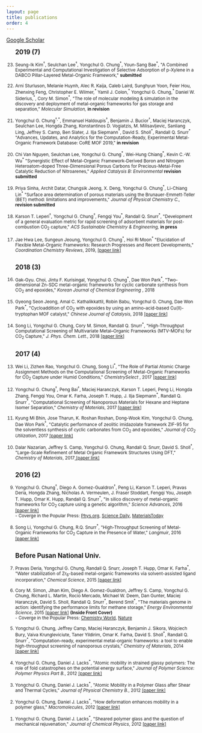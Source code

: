 ```yaml
---
layout: page
title: publications
order: 4
---
```

<a href="https://scholar.google.co.kr/citations?hl=en&user=1bRl4o4AAAAJ&view_op=list_works&sortby=pubdate">Google Scholar </a>
<br>
<ol reversed>

<b><big>2019 (7) </big></b>

<small>
<li>Seung-Ik Kim<sup>†</sup>, Seulchan Lee<sup>†</sup>, Yongchul G. Chung<sup>*</sup>, Youn-Sang Bae<sup>*</sup>, "A Combined Experimental and Computational Investigation of Selective Adsorption of p-Xylene in a DABCO Pillar-Layered Metal-Organic Framework," <b>submitted</b></li>
<br>
<li>Arni Sturluson, Melanie Huynh, Alec R. Kaija, Caleb Laird, Sunghyun Yoon, Feier Hou, Zhenxing Feng, Christopher E. Wilmer,<sup>*</sup> Yamil J. Colon,<sup>*</sup> Yongchul G. Chung,<sup>*</sup> Daniel W. Siderius,<sup>*</sup>, Cory M. Simon<sup>*</sup>, "The role of molecular modeling & simulation in the discovery and deployment of metal-organic frameworks for gas storage and separation," <i>Molecular Simulation, </i><b>in revision</b></li>
<br>
<li>Yongchul G. Chung<sup>†,*</sup>, Emmanuel Haldoupis<sup>†</sup>, Benjamin J. Bucior<sup>†</sup>, Maciej Haranczyk, Seulchan Lee, Hongda Zhang, Konstantinos D. Vogiatzis, M. Milisavljevic, Sanliang Ling, Jeffrey S. Camp, Ben Slater, J. Ilja Siepmann<sup>*</sup>, David S. Sholl<sup>*</sup>, Randall Q. Snurr<sup>*</sup> "Advances, Updates, and Analytics for the Computation-Ready, Experimental Metal-Organic Framework Database: CoRE MOF 2019," <b>in revision</b></li>
<br>
<li> Chi Van Nguyen, Seulchan Lee, Yongchul G. Chung<sup>*</sup>, Wei-Hung Chiang<sup>*</sup>, Kevin C.-W. Wu<sup>*</sup> "Synergistic Effect of Metal-Organic Framework-Derived Boron and Nitrogen Heteroatom-doped Three-Dimensional Porous Carbons for Precious-Metal-Free Catalytic Reduction of Nitroarenes," <i>Applied Catalysis B: Environmental </i><b>revision submitted</b></li>
<br>
<li>Priya Sinha, Archit Datar, Chungsik Jeong, X. Deng, Yongchul G. Chung<sup>*</sup>, Li-Chiang Lin<sup>*</sup> "Surface area determination of porous materials using the Brunauer-Emmett-Teller (BET) method: limitations and improvements," <i>Journal of Physical Chemistry C., </i><b>revision submitted</b></li>
<br>
<li>Karson T. Leperi<sup>†</sup>, Yongchul G. Chung<sup>†</sup>, Fengqi You<sup>*</sup>, Randall Q. Snurr<sup>*</sup>, "Development of a general evaluation metric for rapid screening of adsorbent materials for post-combustion CO<sub>2</sub> capture," <i>ACS Sustainable Chemistry & Engineering, </i><b>in press</b> </li>
<br>
<li>Jae Hwa Lee, Sungeun Jeoung, Yongchul G. Chung<sup>*</sup>, Hoi Ri Moon<sup>*</sup> "Elucidation of Flexible Metal-Organic Frameworks: Research Progresses and Recent Developments," <i> Coordination Chemistry Reviews</i>, 2019, <a href="https://doi.org/10.1016/j.ccr.2019.03.008"> [paper link]</a></li>
<br>
</small>

<b><big>2018 (3)</big></b>

<small>
<li>Gak-Gyu. Choi, Jintu F. Kurisingal, Yongchul G. Chung<sup>*</sup>, Dae Won Park<sup>*</sup>, "Two-dimensional Zn-SDC metal-organic frameworks for cyclic carbonate synthesis from CO<sub>2</sub> and epoxides," <i> Korean Journal of Chemical Engineering </i>, 2018</li>
<br>
<li>Gyeong Seon Jeong, Amal C. Kathalikkattil, Robin Babu, Yongchul G. Chung, Dae Won Park<sup>*</sup>, "Cycloaddition of CO<sub>2</sub> with epoxides by using an amino-acid-based Cu(II)-tryptophan MOF catalyst," <i> Chinese Journal of Catalysis</i>, 2018 <a href="http://www.cjcatal.org/EN/abstract/abstract22354.shtml"> [paper link]</a></li>
<br>
<li>Song Li, Yongchul G. Chung, Cory M. Simon, Randall Q. Snurr<sup>*</sup>, "High-Throughput Computational Screening of Multivariate Metal–Organic Frameworks (MTV-MOFs) for CO<sub>2</sub> Capture,"<i> J. Phys. Chem. Lett.</i>, 2018 <a href="http://pubs.acs.org/doi/10.1021/acs.jpclett.7b02700"> [paper link]</a></li>
<br>
</small>

<b><big>2017 (4)</big></b>

<small>
<li>Wei Li, Zizhen Rao, Yongchul G. Chung, Song Li<sup>*</sup>, "The Role of Partial Atomic Charge Assignment Methods on the Computational Screening of Metal-Organic Frameworks for CO<sub>2</sub> Capture under Humid Conditions," <i> ChemistrySelect </i>, 2017 <a href="http://onlinelibrary.wiley.com/doi/10.1002/slct.201701934/abstract"> [paper link] </a></li>
<br>
<li>Yongchul G. Chung<sup>†</sup>, Peng Bai<sup>†</sup>, Maciej Haranczyk, Karson T. Leperi, Peng Li, Hongda Zhang, Fengqi You, Omar K. Farha, Joseph T. Hupp, J. Ilja Siepmann<sup>*</sup>, Randall Q. Snurr<sup>*</sup>, "Computational Screening of Nanoporous Materials for Hexane and Heptane Isomer Separation," <i>Chemistry of Materials</i>, 2017 <a href="http://pubs.acs.org/doi/10.1021/acs.chemmater.7b01565"> [paper link]</a></li>
<br>
<li>Kyung Mi Bhin, Jose Tharun, K. Roshan Roshan, Dong-Wook Kim, Yongchul G. Chung, Dae Won Park<sup>*</sup>, "Catalytic performance of zeolitic imidazolate framework ZIF-95 for the solventless synthesis of cyclic carbonates from CO<sub>2</sub> and epoxides," <i>Journal of CO<sub>2</sub> Utilization</i>, 2017 <a href="http://www.sciencedirect.com/science/article/pii/S2212982016300634"> [paper link] </a></li>
<br>
<li>Dalar Nazarian, Jeffrey S. Camp, Yongchul G. Chung, Randall Q. Snurr, David S. Sholl<sup>*</sup>, "Large-Scale Refinement of Metal Organic Framework Structures Using DFT," <i>Chemistry of Materials</i>, 2017<a href="http://pubs.acs.org/doi/abs/10.1021/acs.chemmater.6b04226"> [paper link]</a></li>
<br>
</small>

<b><big>2016 (2)</big></b>

<small>
<li>Yongchul G. Chung<sup>†</sup>, Diego A. Gomez-Gualdron<sup>†</sup>, Peng Li, Karson T. Leperi, Pravas Deria, Hongda Zhang, Nicholas A. Vermeulen, J. Fraser Stoddart, Fengqi You, Joseph T. Hupp, Omar K. Hupp, Randall Q. Snurr<sup>*</sup>,  "In silico discovery of metal-organic frameworks for CO<sub>2</sub> capture using a genetic algorithm," <i>Science Advances</i>, 2016 <a href="http://advances.sciencemag.org/content/2/10/e1600909"> [paper link]</a></li>
- Coverge in the Popular Press: <a href="http://phys.org/news/2016-10-genetic-algorithm-rapidly-candidates-pre-combustion.html">Phys.org</a>, <a href="https://www.sciencedaily.com/releases/2016/10/161017112102.htm">Science Daily</a>, <a href="http://www.materialstoday.com/computation-theory/news/way-to-identify-best-mof-for-the-job/">MaterialsToday </a><br>
<br>
<li>Song Li, Yongchul G. Chung, R.Q. Snurr<sup>*</sup>, "High-Throughput Screening of Metal-Organic Frameworks for CO<sub>2</sub> Capture in the Presence of Water," <i>Langmuir</i>, 2016 <a href="http://pubs.acs.org/doi/abs/10.1021/acs.langmuir.6b02803"> [paper link]</a> </li>
<br>
</small>

<b><big>Before Pusan National Univ.</big></b>

<small>
<li>Pravas Deria, Yongchul G. Chung, Randall Q. Snurr, Joseph T. Hupp, Omar K. Farha<sup>*</sup>, "Water stabilization of Zr<sub>6</sub>-based metal-organic frameworks via solvent-assisted ligand incorporation," <i>Chemical Science</i>, 2015 <a href="http://dx.doi.org/10.1039/C5SC01784J"> [paper link]</a></li>
<br>
<li>Cory M. Simon, Jihan Kim, Diego A. Gomez-Gualdron, Jeffrey S. Camp, Yongchul G. Chung, Richard L. Martin, Rocio Mercado, Michael W. Deem, Dan Gunter, Maciej Haranczyk, David S. Sholl, Randall Q. Snurr<sup>*</sup>, Berend Smit<sup>*</sup>, "The materials genome in action: identifying the performance limits for methane storage," <i>Energy Environmental Science</i>, 2015 <a href="http://dx.doi.org/10.1039/C4EE03515A"> [paper link]</a> <b>(Inside Front Cover)</b>
  <br>- Coverge in the Popular Press: <a href="https://www.chemistryworld.com/research/nanoporous-methane-storage-an-impossible-target/8272.article">Chemistry World</a>, <a href="http://www.nature.com/news/can-artificial-intelligence-create-the-next-wonder-material-1.19850">Nature</a></li>
<br>
<li>Yongchul G. Chung, Jeffrey Camp, Maciej Haranczyk, Benjamin J. Sikora, Wojciech Bury, Vaiva Krungleviciute, Taner Yildirim, Omar K. Farha, David S. Sholl<sup>*</sup>, Randall Q. Snurr<sup>*</sup>, "Computation-ready, experimental metal-organic frameworks: a tool to enable high-throughput screening of nanoporous crystals,"  <i>Chemistry of Materials</i>, 2014 <a href="http://pubs.acs.org/doi/abs/10.1021/cm502594j"> [paper link]</a></li>
<br>
<li>Yongchul G. Chung, Daniel J. Lacks<sup>*</sup>, "Atomic mobility in strained glassy polymers: The role of fold catastrophes on the potential energy surface,"  <i>Journal of Polymer Science: Polymer Physics Part B.</i>, 2012 <a href="http://onlinelibrary.wiley.com/doi/10.1002/polb.23166/full"> [paper link]</a></li>
<br>
<li>Yongchul G. Chung, Daniel J. Lacks<sup>*</sup>, "Atomic Mobility in a Polymer Glass after Shear and Thermal Cycles," <i>Journal of Physical Chemistry B.</i>, 2012 <a href="http://pubs.acs.org/doi/abs/10.1021/jp309772f"> [paper link]</a></li>
<br>
<li>Yongchul G. Chung, Daniel J. Lacks<sup>*</sup>, "How deformation enhances mobility in a polymer glass," <i>Macromolecules</i>, 2012 <a href="http://pubs.acs.org/doi/abs/10.1021/ma300431x"> [paper link]</a></li>
<br>
<li>Yongchul G. Chung, Daniel J. Lacks<sup>*</sup>, "Sheared polymer glass and the question of mechanical rejuvenation," <i>Journal of Chemical Physics</i>, 2012 <a href="http://scitation.aip.org/content/aip/journal/jcp/136/12/10.1063/1.3698473"> [paper link]</a></li>
<br>
</small>
</ol>

